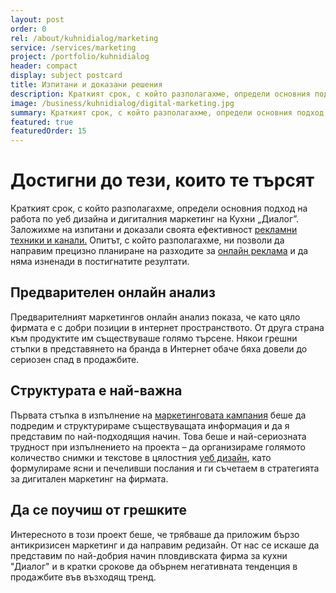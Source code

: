 ```yaml
---
layout: post
order: 0
rel: /about/kuhnidialog/marketing
service: /services/marketing
project: /portfolio/kuhnidialog
header: compact
display: subject postcard
title: Изпитани и доказани решения
description: Краткият срок, с който разполагахме, определи основния подход на работа по уеб дизайна и дигиталния маркетинг на Кухни „Диалог”.
image: /business/kuhnidialog/digital-marketing.jpg
summary: Краткият срок, с който разполагахме, определи основния подход на работа по уеб дизайна и дигиталния маркетинг на Кухни „Диалог”. Заложихме на изпитани и доказали своята ефективност рекламни техники и канали. Опитът, с който разполагахме, ни позволи да направим прецизно маркетинг планиране на разходите за онлайн реклама и да няма изненади в постигнатите резултати.
featured: true
featuredOrder: 15
---
```

# Достигни до тези, които те търсят
Краткият срок, с който разполагахме, определи основния подход на работа по уеб дизайна и дигиталния маркетинг на Кухни „Диалог”. Заложихме на изпитани и доказали своята ефективност [рекламни техники и канали.](./../../маркетинг/онлайн-реклама.html) Опитът, с който разполагахме, ни позволи да направим прецизно планиране на разходите за [онлайн реклама](./../../маркетинг/онлайн-реклама.html) и да няма изненади в постигнатите резултати. 

## Предварителен онлайн анализ
Предварителният маркетингов онлайн анализ показа, че като цяло фирмата е с добри позиции в интернет пространството. От друга страна към продуктите им съществуваше голямо търсене. Някои грешни стъпки в представянето на бранда в Интернет обаче бяха довели до сериозен спад в продажбите.

## Структурата е най-важна
Първата стъпка в изпълнение на [маркетинговата кампания](./../../маркетинг/дигитална-маркетинг-стратегия.html) беше да подредим и структурираме съществуващата информация и да я представим по най-подходящия начин. Това беше и най-сериозната трудност при изпълнението на проекта – да организираме голямото количество снимки и текстове в цялостния [уеб дизайн](./../../маркетинг/уеб-дизайн.html), като формулираме ясни и печеливши послания и ги съчетаем в стратегията за дигитален маркетинг на фирмата.

## Да се поучиш от грешките
Интересното в този проект беше, че трябваше да приложим бързо антикризисен маркетинг и да направим редизайн. От нас се искаше да представим по най-добрия начин пловдивската фирма за кухни "Диалог" и в кратки срокове да обърнем негативната тенденция в продажбите във възходящ тренд. 